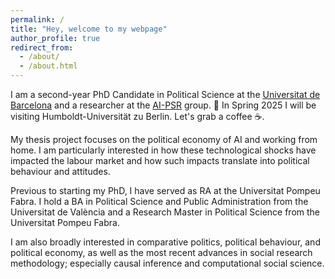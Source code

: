 ```yaml
---
permalink: /
title: "Hey, welcome to my webpage"
author_profile: true
redirect_from: 
  - /about/
  - /about.html
---
```


I am a second-year PhD Candidate in Political Science at the [Universitat de Barcelona](https://web.ub.edu/es/inicio) and a researcher at the [AI-PSR](http://aipsr.net/) group. 📍 In Spring 2025 I will be visiting Humboldt-Universität zu Berlin. Let's grab a coffee ☕.

My thesis project focuses on the political economy of AI and working from home. I am particularly interested in how these technological shocks have impacted the labour market and how such impacts translate into political behaviour and attitudes.

Previous to starting my PhD, I have served as RA at the Universitat Pompeu Fabra. I hold a BA in Political Science and Public Administration from the Universitat de València and a Research Master in Political Science from the Universitat Pompeu Fabra.

I am also broadly interested in comparative politics, political behaviour, and political economy, as well as the most recent advances in social research methodology; especially causal inference and computational social science.


